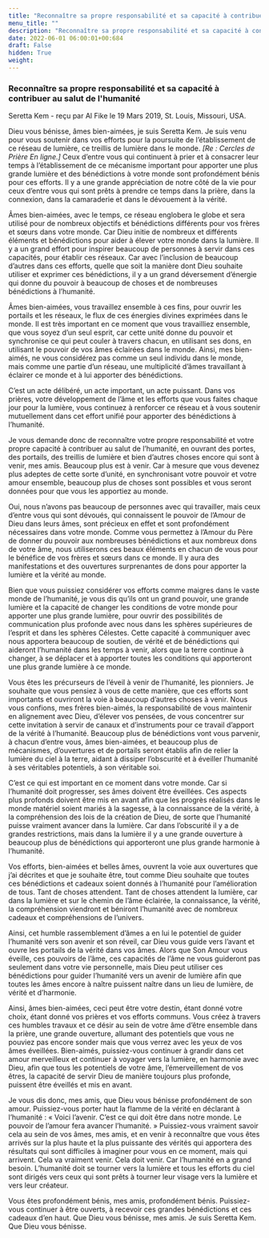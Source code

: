 ```yaml
---
title: "Reconnaître sa propre responsabilité et sa capacité à contribuer au salut de l'humanité"
menu_title: ""
description: "Reconnaître sa propre responsabilité et sa capacité à contribuer au salut de l'humanité"
date: 2022-06-01 06:00:01+00:684
draft: False
hidden: True
weight:
---
```

### Reconnaître sa propre responsabilité et sa capacité à contribuer au salut de l'humanité

Seretta Kem - reçu par Al Fike le 19 Mars 2019, St. Louis, Missouri, USA.

Dieu vous bénisse, âmes bien-aimées, je suis Seretta Kem. Je suis venu pour vous soutenir dans vos efforts pour la poursuite de l’établissement de ce réseau de lumière, ce treillis de lumière dans le monde. *[Re : Cercles de Prière En ligne.]* Ceux d’entre vous qui continuent à prier et à consacrer leur temps à l’établissement de ce mécanisme important pour apporter une plus grande lumière et des bénédictions à votre monde sont profondément bénis pour ces efforts. Il y a une grande appréciation de notre côté de la vie pour ceux d’entre vous qui sont prêts à prendre ce temps dans la prière, dans la connexion, dans la camaraderie et dans le dévouement à la vérité.

Âmes bien-aimées, avec le temps, ce réseau englobera le globe et sera utilisé pour de nombreux objectifs et bénédictions différents pour vos frères et sœurs dans votre monde. Car Dieu initie de nombreux et différents éléments et bénédictions pour aider à élever votre monde dans la lumière. Il y a un grand effort pour inspirer beaucoup de personnes à servir dans ces capacités, pour établir ces réseaux. Car avec l’inclusion de beaucoup d’autres dans ces efforts, quelle que soit la manière dont Dieu souhaite utiliser et exprimer ces bénédictions, il y a un grand déversement d’énergie qui donne du pouvoir à beaucoup de choses et de nombreuses bénédictions à l’humanité.

Âmes bien-aimées, vous travaillez ensemble à ces fins, pour ouvrir les portails et les réseaux, le flux de ces énergies divines exprimées dans le monde. Il est très important en ce moment que vous travailliez ensemble, que vous soyez d’un seul esprit, car cette unité donne du pouvoir et synchronise ce qui peut couler à travers chacun, en utilisant ses dons, en utilisant le pouvoir de vos âmes éclairées dans le monde. Ainsi, mes bien-aimés, ne vous considérez pas comme un seul individu dans le monde, mais comme une partie d’un réseau, une multiplicité d’âmes travaillant à éclairer ce monde et à lui apporter des bénédictions.

C’est un acte délibéré, un acte important, un acte puissant. Dans vos prières, votre développement de l’âme et les efforts que vous faites chaque jour pour la lumière, vous continuez à renforcer ce réseau et à vous soutenir mutuellement dans cet effort unifié pour apporter des bénédictions à l’humanité.

Je vous demande donc de reconnaître votre propre responsabilité et votre propre capacité à contribuer au salut de l’humanité, en ouvrant des portes, des portails, des treillis de lumière et bien d’autres choses encore qui sont à venir, mes amis. Beaucoup plus est à venir. Car à mesure que vous devenez plus adeptes de cette sorte d’unité, en synchronisant votre pouvoir et votre amour ensemble, beaucoup plus de choses sont possibles et vous seront données pour que vous les apportiez au monde.

Oui, nous n’avons pas beaucoup de personnes avec qui travailler, mais ceux d’entre vous qui sont dévoués, qui connaissent le pouvoir de l’Amour de Dieu dans leurs âmes, sont précieux en effet et sont profondément nécessaires dans votre monde. Comme vous permettez à l’Amour du Père de donner du pouvoir aux nombreuses bénédictions et aux nombreux dons de votre âme, nous utiliserons ces beaux éléments en chacun de vous pour le bénéfice de vos frères et sœurs dans ce monde. Il y aura des manifestations et des ouvertures surprenantes de dons pour apporter la lumière et la vérité au monde.

Bien que vous puissiez considérer vos efforts comme maigres dans le vaste monde de l’humanité, je vous dis qu’ils ont un grand pouvoir, une grande lumière et la capacité de changer les conditions de votre monde pour apporter une plus grande lumière, pour ouvrir des possibilités de communication plus profonde avec nous dans les sphères supérieures de l’esprit et dans les sphères Célestes. Cette capacité à communiquer avec nous apportera beaucoup de soutien, de vérité et de bénédictions qui aideront l’humanité dans les temps à venir, alors que la terre continue à changer, à se déplacer et à apporter toutes les conditions qui apporteront une plus grande lumière à ce monde.

Vous êtes les précurseurs de l’éveil à venir de l’humanité, les pionniers. Je souhaite que vous pensiez à vous de cette manière, que ces efforts sont importants et ouvriront la voie à beaucoup d’autres choses à venir. Nous vous confions, mes frères bien-aimés, la responsabilité de vous maintenir en alignement avec Dieu, d’élever vos pensées, de vous concentrer sur cette invitation à servir de canaux et d’instruments pour ce travail d’apport de la vérité à l’humanité. Beaucoup plus de bénédictions vont vous parvenir, à chacun d’entre vous, âmes bien-aimées, et beaucoup plus de mécanismes, d’ouvertures et de portails seront établis afin de relier la lumière du ciel à la terre, aidant à dissiper l’obscurité et à éveiller l’humanité à ses véritables potentiels, à son véritable soi.

C’est ce qui est important en ce moment dans votre monde. Car si l’humanité doit progresser, ses âmes doivent être éveillées. Ces aspects plus profonds doivent être mis en avant afin que les progrès réalisés dans le monde matériel soient mariés à la sagesse, à la connaissance de la vérité, à la compréhension des lois de la création de Dieu, de sorte que l’humanité puisse vraiment avancer dans la lumière. Car dans l’obscurité il y a de grandes restrictions, mais dans la lumière il y a une grande ouverture à beaucoup plus de bénédictions qui apporteront une plus grande harmonie à l’humanité.

Vos efforts, bien-aimées et belles âmes, ouvrent la voie aux ouvertures que j’ai décrites et que je souhaite être, tout comme Dieu souhaite que toutes ces bénédictions et cadeaux soient donnés à l’humanité pour l’amélioration de tous. Tant de choses attendent. Tant de choses attendent la lumière, car dans la lumière et sur le chemin de l’âme éclairée, la connaissance, la vérité, la compréhension viendront et béniront l’humanité avec de nombreux cadeaux et compréhensions de l’univers.

Ainsi, cet humble rassemblement d’âmes a en lui le potentiel de guider l’humanité vers son avenir et son réveil, car Dieu vous guide vers l’avant et ouvre les portails de la vérité dans vos âmes. Alors que Son Amour vous éveille, ces pouvoirs de l’âme, ces capacités de l’âme ne vous guideront pas seulement dans votre vie personnelle, mais Dieu peut utiliser ces bénédictions pour guider l’humanité vers un avenir de lumière afin que toutes les âmes encore à naître puissent naître dans un lieu de lumière, de vérité et d’harmonie.

Ainsi, âmes bien-aimées, ceci peut être votre destin, étant donné votre choix, étant donné vos prières et vos efforts communs. Vous créez à travers ces humbles travaux et ce désir au sein de votre âme d’être ensemble dans la prière, une grande ouverture, allumant des potentiels que vous ne pouviez pas encore sonder mais que vous verrez avec les yeux de vos âmes éveillées. Bien-aimés, puissiez-vous continuer à grandir dans cet amour merveilleux et continuer à voyager vers la lumière, en harmonie avec Dieu, afin que tous les potentiels de votre âme, l’émerveillement de vos êtres, la capacité de servir Dieu de manière toujours plus profonde, puissent être éveillés et mis en avant.

Je vous dis donc, mes amis, que Dieu vous bénisse profondément de son amour. Puissiez-vous porter haut la flamme de la vérité en déclarant à l’humanité : « Voici l’avenir. C’est ce qui doit être dans notre monde. Le pouvoir de l’amour fera avancer l’humanité. » Puissiez-vous vraiment savoir cela au sein de vos âmes, mes amis, et en venir à reconnaître que vous êtes arrivés sur la plus haute et la plus puissante des vérités qui apportera des résultats qui sont difficiles à imaginer pour vous en ce moment, mais qui arrivent. Cela va vraiment venir. Cela doit venir. Car l’humanité en a grand besoin. L’humanité doit se tourner vers la lumière et tous les efforts du ciel sont dirigés vers ceux qui sont prêts à tourner leur visage vers la lumière et vers leur créateur.

Vous êtes profondément bénis, mes amis, profondément bénis. Puissiez-vous continuer à être ouverts, à recevoir ces grandes bénédictions et ces cadeaux d’en haut. Que Dieu vous bénisse, mes amis. Je suis Seretta Kem. Que Dieu vous bénisse.
